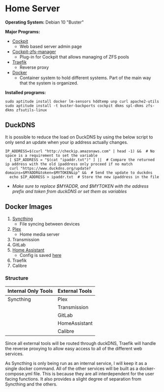 # Home Server

**Operating System:** Debian 10 "Buster"

**Major Programs:**

* [Cockpit](https://github.com/cockpit-project/cockpit)
    * Web based server admin page
* [Cockpit-zfs-manager](https://github.com/optimans/cockpit-zfs-manager)
    * Plug-in for Cockpit that allows managing of ZFS pools
* [Traefik](https://github.com/containous/traefik)
    * Reverse proxy
* [Docker](https://www.docker.com/)
    * Container system to hold different systems.  Part of the main way that the system is organized.  
    

**Installed programs:**

    sudo aptitude install docker lm-sensors hddtemp unp curl apache2-utils
    sudo aptitude install -t buster-backports cockpit dkms spl-dkms zfs-dkms zfsutils-linux
    
    
## DuckDNS

It is possible to reduce the load on DuckDNS by using the below script to only send an update when your ip address
 actually changes.  

    IP_ADDRESS=$(curl "http://checkip.amazonaws.com" | head -1) &&  # No space is a requirement to set the variable
      [ $IP_ADDRESS = "$(cat "ipaddr.txt")" ] ||  # Compare the returned ip address with the old ipaddress only proceed if no match  
      curl "https://www.duckdns.org/update?domains=$MYADDR&token=$MYTOKEN&ip" &&  # Send the update to duckdns  
      echo $IP_ADDRESS > ipaddr.txt  # Store the new ipaddress in the file  

- _Make sure to replace $MYADDR, and $MYTOKEN with the address prefix and token from duckDNS or set them as variables_

## Docker Images

1. [Syncthing](https://syncthing.net/)
    * File syncing between devices
2. [Plex](https://github.com/plexinc/pms-docker)
    * Home media server
3. Transmission
4. GitLab
5. [Home Assistant](https://www.home-assistant.io/docs/installation/docker/)
    * Config is saved [here](https://github.com/Otto-G/HomeAutomation/blob/master/configuration.yaml)
6. Traefik
7. Calibre

### Structure 

| Internal Only Tools | External Tools       | 
| :---                | :---                 |
| Syncthing           | Plex                 |
|                     | Transmission         |
|                     | GitLab               |
|                     | HomeAssistant        |
|                     | Calibre              |

Since all external tools will be routed through duckDNS, 
Traefik will handle the reverse proxying to allow easy access to 
all of the different web services.

As Syncthing is only being run as an internal service, I will keep
it as a single docker command.  All of the other services will be 
built as a docker-compose.yml file.  This is because they are all
interdependent for the user facing functions.  It also provides a 
slight degree of separation from Syncthing and the others.  
